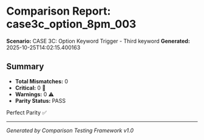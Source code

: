 # Comparison Report: case3c_option_8pm_003
**Scenario:** CASE 3C: Option Keyword Trigger - Third keyword
**Generated:** 2025-10-25T14:02:15.400163

## Summary
- **Total Mismatches:** 0
- **Critical:** 0 🚨
- **Warnings:** 0 ⚠️
- **Parity Status:** PASS

Perfect Parity ✅

---
*Generated by Comparison Testing Framework v1.0*